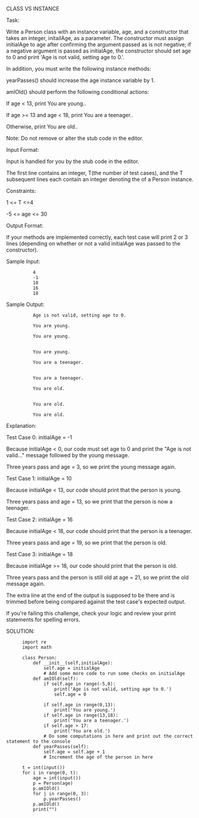 CLASS VS INSTANCE


Task:

Write a Person class with an instance variable, age, and a constructor that takes an integer, initailAge, as a parameter. 
The constructor must assign initialAge to age after confirming the argument passed as  is not negative; if a negative argument is passed as initialAge, 
the constructor should set age to 0 and print 'Age is not valid, setting age to 0.'. 


In addition, you must write the following instance methods:

yearPasses() should increase the age instance variable by 1.

amIOld() should perform the following conditional actions:

If age < 13, print You are young..

If age >= 13 and age < 18, print You are a teenager..

Otherwise, print You are old..



Note: Do not remove or alter the stub code in the editor.


Input Format:

Input is handled for you by the stub code in the editor.

The first line contains an integer, T(the number of test cases), and the T subsequent lines each contain an integer denoting the  of a Person instance.


Constraints:

1 <= T <=4

-5 <= age <= 30


Output Format:

If your methods are implemented correctly, each test case will print 2 or 3 lines (depending on whether or not a valid initialAge was passed to the constructor).


Sample Input:

              4
              -1
              10
              16
              18


Sample Output:

              Age is not valid, setting age to 0.

              You are young.

              You are young.


              You are young.

              You are a teenager.


              You are a teenager.

              You are old.


              You are old.

              You are old.


Explanation:


Test Case 0: initialAge = -1

Because initialAge < 0, our code must set age to 0 and print the "Age is not valid..." message followed by the young message. 

Three years pass and age = 3, so we print the young message again.


Test Case 1: initialAge = 10

Because initialAge < 13, our code should print that the person is young. 

Three years pass and age = 13, so we print that the person is now a teenager.


Test Case 2: initialAge = 16

Because initialAge < 18, our code should print that the person is a teenager. 

Three years pass and age = 19, so we print that the person is old.


Test Case 3: initialAge = 18

Because initialAge >= 18, our code should print that the person is old. 

Three years pass and the person is still old at age = 21, so we print the old message again.


The extra line at the end of the output is supposed to be there and is trimmed before being compared against the test case's expected output. 

If you're failing this challenge, check your logic and review your print statements for spelling errors.



SOLUTION:

          import re
          import math

          class Person:
              def __init__(self,initialAge):
                  self.age = initialAge
                  # Add some more code to run some checks on initialAge
              def amIOld(self):
                  if self.age in range(-5,0):
                      print('Age is not valid, setting age to 0.')
                      self.age = 0

                  if self.age in range(0,13):
                      print('You are young.')
                  if self.age in range(13,18):
                      print('You are a teenager.')
                  if self.age > 17:
                      print('You are old.')
                  # Do some computations in here and print out the correct statement to the console
              def yearPasses(self):
                  self.age = self.age + 1
                  # Increment the age of the person in here

          t = int(input())
          for i in range(0, t):
              age = int(input())         
              p = Person(age)  
              p.amIOld()
              for j in range(0, 3):
                  p.yearPasses()       
              p.amIOld()
              print("")
